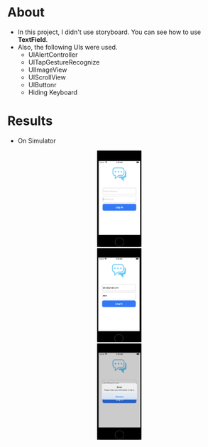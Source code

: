 # About
* In this project, I didn't use storyboard. You can see how to use **TextField**.
* Also, the following UIs were used.
    - UIAlertController
    - UITapGestureRecognize
    - UIImageView
    - UIScrollView
    - UIButtonr
    - Hiding Keyboard 

# Results
* On Simulator
<center><img src="./images/result1.png" width="20%" height="15%"></img></center>
<center><img src="./images/result2.png" width="20%" height="15%"></img></center>
<center><img src="./images/result3.png" width="20%" height="15%"></img></center>

